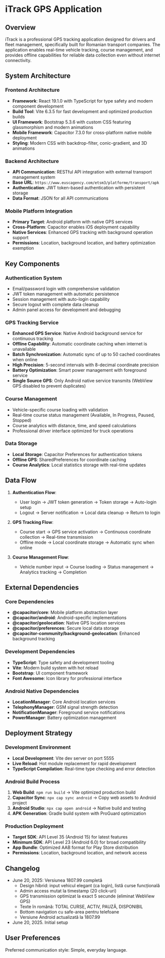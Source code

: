 # iTrack GPS Application

## Overview

iTrack is a professional GPS tracking application designed for drivers and fleet management, specifically built for Romanian transport companies. The application enables real-time vehicle tracking, course management, and provides offline capabilities for reliable data collection even without internet connectivity.

## System Architecture

### Frontend Architecture
- **Framework**: React 19.1.0 with TypeScript for type safety and modern component development
- **Build Tool**: Vite 6.3.5 for fast development and optimized production builds
- **UI Framework**: Bootstrap 5.3.6 with custom CSS featuring glassmorphism and modern animations
- **Mobile Framework**: Capacitor 7.3.0 for cross-platform native mobile deployment
- **Styling**: Modern CSS with backdrop-filter, conic-gradient, and 3D animations

### Backend Architecture
- **API Communication**: RESTful API integration with external transport management system
- **Base URL**: `https://www.euscagency.com/etsm3/platforme/transport/apk`
- **Authentication**: JWT token-based authentication with persistent storage
- **Data Format**: JSON for all API communications

### Mobile Platform Integration
- **Primary Target**: Android platform with native GPS services
- **Cross-Platform**: Capacitor enables iOS deployment capability
- **Native Services**: Enhanced GPS tracking with background operation support
- **Permissions**: Location, background location, and battery optimization exemption

## Key Components

### Authentication System
- Email/password login with comprehensive validation
- JWT token management with automatic persistence
- Session management with auto-login capability
- Secure logout with complete data cleanup
- Admin panel access for development and debugging

### GPS Tracking Service
- **Enhanced GPS Service**: Native Android background service for continuous tracking
- **Offline Capability**: Automatic coordinate caching when internet is unavailable
- **Batch Synchronization**: Automatic sync of up to 50 cached coordinates when online
- **High Precision**: 5-second intervals with 8-decimal coordinate precision
- **Battery Optimization**: Smart power management with foreground service
- **Single Source GPS**: Only Android native service transmits (WebView GPS disabled to prevent duplicates)

### Course Management
- Vehicle-specific course loading with validation
- Real-time course status management (Available, In Progress, Paused, Stopped)
- Course analytics with distance, time, and speed calculations
- Professional driver interface optimized for truck operations

### Data Storage
- **Local Storage**: Capacitor Preferences for authentication tokens
- **Offline GPS**: SharedPreferences for coordinate caching
- **Course Analytics**: Local statistics storage with real-time updates

## Data Flow

1. **Authentication Flow**:
   - User login → JWT token generation → Token storage → Auto-login setup
   - Logout → Server notification → Local data cleanup → Return to login

2. **GPS Tracking Flow**:
   - Course start → GPS service activation → Continuous coordinate collection → Real-time transmission
   - Offline mode → Local coordinate storage → Automatic sync when online

3. **Course Management Flow**:
   - Vehicle number input → Course loading → Status management → Analytics tracking → Completion

## External Dependencies

### Core Dependencies
- **@capacitor/core**: Mobile platform abstraction layer
- **@capacitor/android**: Android-specific implementations
- **@capacitor/geolocation**: Native GPS location services
- **@capacitor/preferences**: Secure local data storage
- **@capacitor-community/background-geolocation**: Enhanced background tracking

### Development Dependencies
- **TypeScript**: Type safety and development tooling
- **Vite**: Modern build system with hot reload
- **Bootstrap**: UI component framework
- **Font Awesome**: Icon library for professional interface

### Android Native Dependencies
- **LocationManager**: Core Android location services
- **TelephonyManager**: GSM signal strength detection
- **NotificationManager**: Foreground service notifications
- **PowerManager**: Battery optimization management

## Deployment Strategy

### Development Environment
- **Local Development**: Vite dev server on port 5555
- **Live Reload**: Hot module replacement for rapid development
- **TypeScript Compilation**: Real-time type checking and error detection

### Android Build Process
1. **Web Build**: `npm run build` → Vite optimized production build
2. **Capacitor Sync**: `npx cap sync android` → Copy web assets to Android project
3. **Android Studio**: `npx cap open android` → Native build and testing
4. **APK Generation**: Gradle build system with ProGuard optimization

### Production Deployment
- **Target SDK**: API Level 35 (Android 15) for latest features
- **Minimum SDK**: API Level 23 (Android 6.0) for broad compatibility
- **App Bundle**: Optimized AAB format for Play Store distribution
- **Permissions**: Location, background location, and network access

## Changelog

- June 20, 2025: Versiunea 1807.99 completă
  - Design hibrid: input vehicul elegant (ca login), listă curse funcțională
  - Admin access mutat la timestamp (20 click-uri)  
  - GPS transmission optimizat la exact 5 secunde (eliminat WebView GPS)
  - Texte în română: TOTAL CURSE, ACTIV, PAUZĂ, DISPONIBIL
  - Bottom navigation cu safe-area pentru telefoane
  - Versiune Android actualizată la 1807.99
- June 20, 2025. Initial setup

## User Preferences

Preferred communication style: Simple, everyday language.
